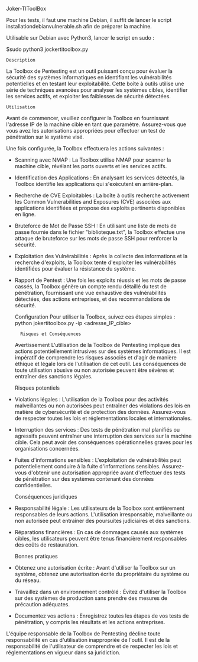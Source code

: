 Joker-TIToolBox

Pour les tests, il faut une machine Debian, il suffit de lancer le script installationdebianvulnerable.sh afin de préparer la machine.

Utilisable sur Debian avec Python3, lancer le script en sudo :

$sudo python3 jockertitoolbox.py

    Description
La Toolbox de Pentesting est un outil puissant conçu pour évaluer la sécurité des systèmes informatiques en identifiant les vulnérabilités potentielles et en testant leur exploitabilité. Cette boîte à outils utilise une série de techniques avancées pour analyser les systèmes cibles, identifier les services actifs, et exploiter les faiblesses de sécurité détectées.

    Utilisation
Avant de commencer, veuillez configurer la Toolbox en fournissant l'adresse IP de la machine cible en tant que paramètre. Assurez-vous que vous avez les autorisations appropriées pour effectuer un test de pénétration sur le système visé.

Une fois configurée, la Toolbox effectuera les actions suivantes :

- Scanning avec NMAP : La Toolbox utilise NMAP pour scanner la machine cible, révélant les ports ouverts et les services actifs.

- Identification des Applications : En analysant les services détectés, la Toolbox identifie les applications qui s'exécutent en arrière-plan.

- Recherche de CVE Exploitables : La boîte à outils recherche activement les Common Vulnerabilities and Exposures (CVE) associées aux applications identifiées et propose des exploits pertinents disponibles en ligne.

- Bruteforce de Mot de Passe SSH : En utilisant une liste de mots de passe fournie dans le fichier "biblioteque.txt", la Toolbox effectue une attaque de bruteforce sur les mots de passe SSH pour renforcer la sécurité.

- Exploitation des Vulnérabilités : Après la collecte des informations et la recherche d'exploits, la Toolbox tente d'exploiter les vulnérabilités identifiées pour évaluer la résistance du système.

- Rapport de Pentest : Une fois les exploits réussis et les mots de passe cassés, la Toolbox génère un compte rendu détaillé du test de pénétration, fournissant une vue exhaustive des vulnérabilités détectées, des actions entreprises, et des recommandations de sécurité.

    Configuration
Pour utiliser la Toolbox, suivez ces étapes simples :
python jokertitoolbox.py -ip <adresse_IP_cible>

        Risques et Conséquences

    Avertissement
L'utilisation de la Toolbox de Pentesting implique des actions potentiellement intrusives sur des systèmes informatiques. Il est impératif de comprendre les risques associés et d'agir de manière éthique et légale lors de l'utilisation de cet outil. Les conséquences de toute utilisation abusive ou non autorisée peuvent être sévères et entraîner des sanctions légales.

    Risques potentiels
- Violations légales : L'utilisation de la Toolbox pour des activités malveillantes ou non autorisées peut entraîner des violations des lois en matière de cybersécurité et de protection des données. Assurez-vous de respecter toutes les lois et réglementations locales et internationales.

- Interruption des services : Des tests de pénétration mal planifiés ou agressifs peuvent entraîner une interruption des services sur la machine cible. Cela peut avoir des conséquences opérationnelles graves pour les organisations concernées.

- Fuites d'informations sensibles : L'exploitation de vulnérabilités peut potentiellement conduire à la fuite d'informations sensibles. Assurez-vous d'obtenir une autorisation appropriée avant d'effectuer des tests de pénétration sur des systèmes contenant des données confidentielles.

    Conséquences juridiques
- Responsabilité légale : Les utilisateurs de la Toolbox sont entièrement responsables de leurs actions. L'utilisation irresponsable, malveillante ou non autorisée peut entraîner des poursuites judiciaires et des sanctions.

- Réparations financières : En cas de dommages causés aux systèmes cibles, les utilisateurs peuvent être tenus financièrement responsables des coûts de restauration.

    Bonnes pratiques
- Obtenez une autorisation écrite : Avant d'utiliser la Toolbox sur un système, obtenez une autorisation écrite du propriétaire du système ou du réseau.

- Travaillez dans un environnement contrôlé : Évitez d'utiliser la Toolbox sur des systèmes de production sans prendre des mesures de précaution adéquates.

- Documentez vos actions : Enregistrez toutes les étapes de vos tests de pénétration, y compris les résultats et les actions entreprises.

L'équipe responsable de la Toolbox de Pentesting décline toute responsabilité en cas d'utilisation inappropriée de l'outil. Il est de la responsabilité de l'utilisateur de comprendre et de respecter les lois et réglementations en vigueur dans sa juridiction.

